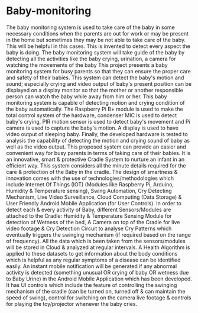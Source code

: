 # Baby-monitoring
The baby monitoring system is used to take care of the baby in some necessary conditions when the parents are out for work or may be present in the home but sometimes they may be not able to take care of the baby. This will be helpful in this cases. This is invented to detect every aspect the baby is doing. The baby monitoring system will take guide of the baby by detecting all the activities like the baby crying, urination, a camera for watching the movements of the baby
This project presents a baby monitoring system for busy parents so that they can ensure the proper care and safety of their babies. This system can detect the baby's motion and sound; especially crying and video output of baby's present position can be displayed on a display monitor so that the mother or another responsible person can watch the baby while away from him or her. This baby monitoring system is capable of detecting motion and crying condition of the baby automatically. The Raspberry Pi B+ module is used to make the total control system of the hardware, condenser MIC is used to detect baby's crying, PIR motion sensor is used to detect baby's movement and Pi camera is used to capture the baby's motion. A display is used to have video output of sleeping baby. Finally, the developed hardware is tested to analysis the capability of detecting the motion and crying sound of baby as well as the video output. This proposed system can provide an easier and convenient way for busy parents in terms of taking care of their babies.
It is an innovative, smart & protective Cradle System to nurture an infant in an efficient way. This system considers all the minute details required for the care & protection of the Baby in the cradle. The design of smartness & innovation comes with the use of technologies/methodologies which include Internet Of Things (IOT) (Modules like Raspberry Pi, Arduino, Humidity & Temperature sensing), Swing Automation, Cry Detecting Mechanism, Live Video Surveillance, Cloud Computing (Data Storage) & User Friendly Android Mobile Application (for User Controls). 
In order to detect each & every activity of Baby, different Sensors/Modules are attached to the Cradle: Humidity & Temperature Sensing Module for detection of Wetness of the bed, A Camera on top of the Cradle for live video footage & Cry Detection Circuit to analyse Cry Patterns which eventually triggers the swinging mechanism (if required based on the range of frequency). 
All the data which is been taken from the sensors/modules will be stored in Cloud & analyzed at regular intervals. A Health Algorithm is applied to these datasets to get information about the body conditions which is helpful as any regular symptoms of a disease can be identified easily. 
An instant mobile notification will be generated if any abnormal activity is detected (something unusual OR crying of baby OR wetness due to Baby Urine) in the Android Mobile Application which has been developed. It has UI controls which include the feature of controlling the swinging mechanism of the cradle (can be turned on, turned off & can maintain the speed of swing), control for switching on the camera live footage & controls for playing the toy/projector whenever the baby cries.
